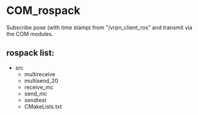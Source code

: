 # COM_rospack
Subscribe pose (with time stamp) from "/vrpn_client_ros" and transmit via the COM modules.
## rospack list:
- src
  - multireceive
  - multisend_20
  - receive_mc
  - send_mc
  - sendtest
  - CMakeLists.txt
